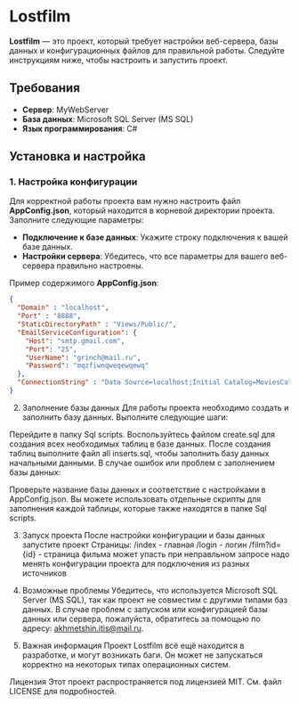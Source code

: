 # Lostfilm

**Lostfilm** — это проект, который требует настройки веб-сервера, базы данных и конфигурационных файлов для правильной работы. Следуйте инструкциям ниже, чтобы настроить и запустить проект.

## Требования

- **Сервер**: MyWebServer
- **База данных**: Microsoft SQL Server (MS SQL)
- **Язык программирования**: C#

## Установка и настройка

### 1. Настройка конфигурации

Для корректной работы проекта вам нужно настроить файл **AppConfig.json**, который находится в корневой директории проекта. Заполните следующие параметры:

- **Подключение к базе данных**: Укажите строку подключения к вашей базе данных.
- **Настройки сервера**: Убедитесь, что все параметры для вашего веб-сервера правильно настроены.

Пример содержимого **AppConfig.json**:

```json
{
  "Domain" : "localhost",
  "Port" : "8888", 
  "StaticDirectoryPath" : "Views/Public/",
  "EmailServiceConfiguration": {
    "Host": "smtp.gmail.com",
    "Port": "25",
    "UserName": "grinch@mail.ru",
    "Password": "mqzfiwnqweqewqewq"
  },
  "ConnectionString" : "Data Source=localhost;Initial Catalog=MoviesCatalog;User ID=sa;Password=P@ssw0rd;Trust Server Certificate=true;"
}
```
2. Заполнение базы данных
Для работы проекта необходимо создать и заполнить базу данных. Выполните следующие шаги:

Перейдите в папку Sql scripts.
Воспользуйтесь файлом create.sql для создания всех необходимых таблиц в базе данных.
После создания таблиц выполните файл all inserts.sql, чтобы заполнить базу данных начальными данными.
В случае ошибок или проблем с заполнением базы данных:

Проверьте название базы данных и соответствие с настройками в AppConfig.json.
Вы можете использовать отдельные скрипты для заполнения каждой таблицы, которые также находятся в папке Sql scripts.

3. Запуск проекта
После настройки конфигурации и базы данных запустите проект
Страницы: /index - главная
/login - логин
/film?id={id} - страница фильма
может упасть при неправльном запросе
надо менять конфигурации проекта для подключения из разных источников


5. Возможные проблемы
Убедитесь, что используется Microsoft SQL Server (MS SQL), так как проект не совместим с другими типами баз данных.
В случае проблем с запуском или конфигурацией базы данных или сервера, пожалуйста, обратитесь за помощью по адресу: akhmetshin.itis@mail.ru.
6. Важная информация
Проект Lostfilm всё ещё находится в разработке, и могут возникать баги. Он может не запускаться корректно на некоторых типах операционных систем.

Лицензия
Этот проект распространяется под лицензией MIT. См. файл LICENSE для подробностей.
